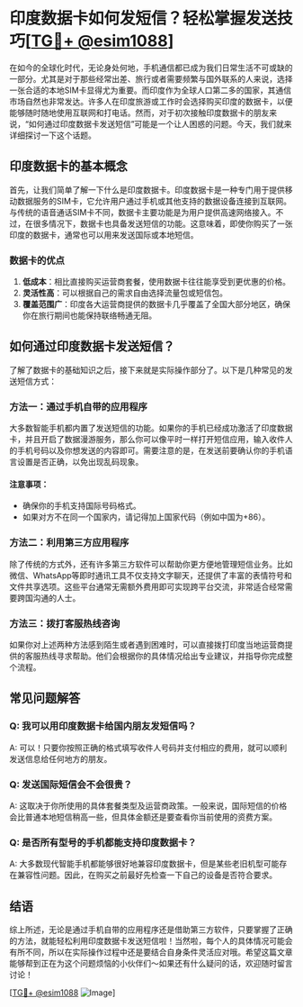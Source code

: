 # 印度数据卡如何发短信？轻松掌握发送技巧[[TG💪+ @esim1088](https://t.me/s/esim1088)]

在如今的全球化时代，无论身处何地，手机通信都已成为我们日常生活不可或缺的一部分。尤其是对于那些经常出差、旅行或者需要频繁与国外联系的人来说，选择一张合适的本地SIM卡显得尤为重要。而印度作为全球人口第二多的国家，其通信市场自然也非常发达。许多人在印度旅游或工作时会选择购买印度的数据卡，以便能够随时随地使用互联网和打电话。然而，对于初次接触印度数据卡的朋友来说，“如何通过印度数据卡发送短信”可能是一个让人困惑的问题。今天，我们就来详细探讨一下这个话题。

## 印度数据卡的基本概念

首先，让我们简单了解一下什么是印度数据卡。印度数据卡是一种专门用于提供移动数据服务的SIM卡，它允许用户通过手机或其他支持的数据设备连接到互联网。与传统的语音通话SIM卡不同，数据卡主要功能是为用户提供高速网络接入。不过，在很多情况下，数据卡也具备发送短信的功能。这意味着，即使你购买了一张印度的数据卡，通常也可以用来发送国际或本地短信。

### 数据卡的优点

1. **低成本**：相比直接购买运营商套餐，使用数据卡往往能享受到更优惠的价格。
2. **灵活性高**：可以根据自己的需求自由选择流量包或短信包。
3. **覆盖范围广**：印度各大运营商提供的数据卡几乎覆盖了全国大部分地区，确保你在旅行期间也能保持联络畅通无阻。

## 如何通过印度数据卡发送短信？

了解了数据卡的基础知识之后，接下来就是实际操作部分了。以下是几种常见的发送短信方式：

### 方法一：通过手机自带的应用程序

大多数智能手机都内置了发送短信的功能。如果你的手机已经成功激活了印度数据卡，并且开启了数据漫游服务，那么你可以像平时一样打开短信应用，输入收件人的手机号码以及你想发送的内容即可。需要注意的是，在发送前要确认你的手机语言设置是否正确，以免出现乱码现象。

#### 注意事项：
- 确保你的手机支持国际号码格式。
- 如果对方不在同一个国家内，请记得加上国家代码（例如中国为+86）。

### 方法二：利用第三方应用程序

除了传统的方式外，还有许多第三方软件可以帮助你更方便地管理短信业务。比如微信、WhatsApp等即时通讯工具不仅支持文字聊天，还提供了丰富的表情符号和文件共享选项。这些平台通常无需额外费用即可实现跨平台交流，非常适合经常需要跨国沟通的人士。

### 方法三：拨打客服热线咨询

如果你对上述两种方法感到陌生或者遇到困难时，可以直接拨打印度当地运营商提供的客服热线寻求帮助。他们会根据你的具体情况给出专业建议，并指导你完成整个流程。

## 常见问题解答

### Q: 我可以用印度数据卡给国内朋友发短信吗？
A: 可以！只要你按照正确的格式填写收件人号码并支付相应的费用，就可以顺利发送信息给任何地方的朋友。

### Q: 发送国际短信会不会很贵？
A: 这取决于你所使用的具体套餐类型及运营商政策。一般来说，国际短信的价格会比普通本地短信稍高一些，但具体金额还是要查看你当前使用的资费方案。

### Q: 是否所有型号的手机都能支持印度数据卡？
A: 大多数现代智能手机都能够很好地兼容印度数据卡，但是某些老旧机型可能存在兼容性问题。因此，在购买之前最好先检查一下自己的设备是否符合要求。

## 结语

综上所述，无论是通过手机自带的应用程序还是借助第三方软件，只要掌握了正确的方法，就能轻松利用印度数据卡发送短信啦！当然啦，每个人的具体情况可能会有所不同，所以在实际操作过程中还是要结合自身条件灵活应对哦。希望这篇文章能够帮到正在为这个问题烦恼的小伙伴们～如果还有什么疑问的话，欢迎随时留言讨论！

[[TG💪+ @esim1088](https://t.me/s/esim1088) ![Image](https://i.postimg.cc/4NQfJmqS/Snipaste-2025-05-13-00-14-12.png)]